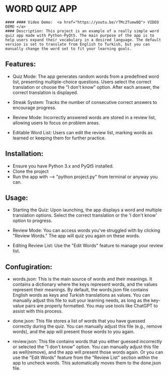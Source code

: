 # WORD QUIZ APP
    #### #### Video Demo:  <a href="https://youtu.be/rTMc2Tuew8Q"> VIDEO DEMO </a>
    #### Description: This project is an example of a really simple word quiz app made with Python-PyQt5. The main purpose of the app is to help users expand their vocabulary in a desired language. The default version is set to translate from English to Turkish, but you can manually change the word set to fit your learning goals.

## Features:

   * Quiz Mode: The app generates random words from a predefined word list, presenting multiple-choice questions.  Users select the correct translation or choose the "I don't know" option. After each answer, the correct translation is displayed.
   
   * Streak System: Tracks the number of consecutive correct answers to encourage progress.
   
   * Review Mode: Incorrectly answered words are stored in a review list, allowing users to focus on problem areas.
   
   * Editable Word List: Users can edit the review list, marking words as learned or keeping them for further practice.


## Installation:

   * Ensure you have Python 3.x and PyQt5 installed.
   * Clone the project
   * Run the app with --> "python project.py" from terminal or anyway you can.

##  Usage:

   * Starting the Quiz: Upon launching, the app displays a word and multiple translation options. Select the correct translation or the 'I don't know' option to progress.
    
   * Review Mode: You can access words you've struggled with by clicking "Review Words." The app will quiz you again on these words.
    
   * Editing Review List: Use the "Edit Words" feature to manage your review list.
      
## Confugiration:
   
   * words.json: This is the main source of words and their meanings. It contains a dictionary where the keys represent words, and the values represent their meanings. By default, the words.json file contains English words as keys and Turkish translations as values. You can manually adjust this file to suit your learning needs, as long as the key-value pairs are properly formatted. You may use tools like ChatGPT to assist with this process.
   
   * done.json: This file stores a list of words that you have guessed correctly during the quiz. You can manually adjust this file (e.g., remove words), and the app will present those words to you again.

   * review.json: This file contains words that you either guessed incorrectly or selected the "I don't know" option. You can manually adjust this file as well(remove), and the app will present those words again. Or you can use the "Edit Words" feature from the "Review List" section within the app to uncheck words. This automatically moves them to the done.json file.
